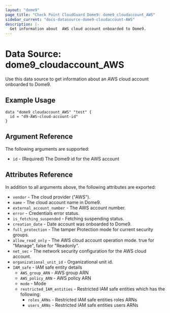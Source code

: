 ```yaml
---
layout: "dome9"
page_title: "Check Point CloudGuard Dome9: dome9_cloudaccount_AWS"
sidebar_current: "docs-datasource-dome9-cloudaccount-AWS"
description: |-
  Get information about  AWS cloud account onboarded to Dome9.
---
```


# Data Source: dome9_cloudaccount_AWS

Use this data source to get information about an AWS cloud account onboarded to Dome9.

## Example Usage

```hcl
data "dome9_cloudaccount_AWS" "test" {
  id = "d9-AWS-cloud-account-id"
}

```

## Argument Reference

The following arguments are supported:

* `id` - (Required) The Dome9  id for the AWS account 

## Attributes Reference

In addition to all arguments above, the following attributes are exported:

* `vendor` - The cloud provider ("AWS").
* `name` - The cloud account name in Dome9.
* `external_account_number` - The AWS account number.
* `error` - Credentials error status.
* `is_fetching_suspended` - Fetching suspending status.
* `creation_date` - Date account was onboarded to Dome9.
* `full_protection` - The tamper Protection mode for current security groups.
* `allow_read_only` - The AWS cloud account operation mode. true for "Manage", false for "Readonly".
* `net_sec` - The network security configuration for the AWS cloud account.
* `organizational_unit_id` - Organizational unit id.
* `IAM_safe` - IAM safe entity details
    * `AWS_group_ARN` - AWS group ARN  
    * `AWS_policy_ARN` - AWS policy ARN  
    * `mode` - Mode  
    * `restricted_IAM_entities` - Restricted IAM safe entities which has the following:  
		* `roles_ARNs` - Restricted IAM safe entities roles ARNs
		* `users_ARNs` - Restricted IAM safe entities users ARNs
